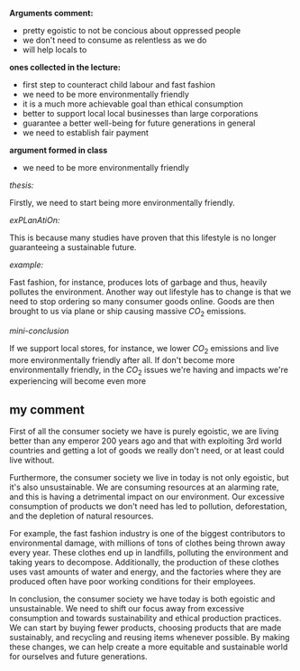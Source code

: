 **Arguments comment:**

- pretty egoistic to not be concious about oppressed people
- we don't need to consume as relentless as we do
- will help locals to

**ones collected in the lecture:**
- first step to counteract child labour and fast fashion
- we need to be more environmentally friendly
- it is a much more achievable goal than ethical consumption
- better to support local local businesses than large corporations
- guarantee a better well-being for future generations in general
- we need to establish fair payment

**argument formed in class**
- we need to be more environmentally friendly

*thesis:* 

Firstly, we need to start being more environmentally friendly.

*exPLanAtiOn:*

This is because many studies have proven that this lifestyle is no longer
guaranteeing a sustainable future.

*example:*

Fast fashion, for instance, produces lots of garbage and thus, heavily pollutes
the environment.
Another way out lifestyle has to change is that we need to stop ordering so
many consumer goods online. Goods are then brought to us via plane or ship
causing massive $CO_2$ emissions.

*mini-conclusion* 

If we support local stores, for instance, we lower $CO_2$ emissions and live more
environmentally friendly after all. If don't become more environmentally
friendly, in the $CO_2$ issues we're having and impacts we're experiencing will become
even more 



## my comment

First of all the consumer society we have is purely egoistic, we are living
better than any emperor 200 years ago and that with exploiting 3rd world 
countries and getting a lot of goods we really don't need, or at least could 
live without. 

Furthermore, the consumer society we live in today is not only egoistic, but
it's also unsustainable. We are consuming resources at an alarming rate, and
this is having a detrimental impact on our environment. Our excessive
consumption of products we don't need has led to pollution, deforestation, and
the depletion of natural resources.

For example, the fast fashion industry is one of the biggest contributors to
environmental damage, with millions of tons of clothes being thrown away every
year. These clothes end up in landfills, polluting the environment and taking
years to decompose. Additionally, the production of these clothes uses vast
amounts of water and energy, and the factories where they are produced often
have poor working conditions for their employees.

In conclusion, the consumer society we have today is both egoistic and
unsustainable. We need to shift our focus away from excessive consumption and
towards sustainability and ethical production practices. We can start by buying
fewer products, choosing products that are made sustainably, and recycling and
reusing items whenever possible. By making these changes, we can help create a
more equitable and sustainable world for ourselves and future generations.



